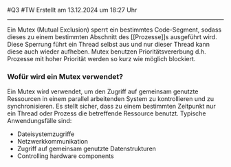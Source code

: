#Q3 #TW Erstellt am 13.12.2024 um 18:27 Uhr

---
Ein Mutex (Mutual Exclusion) sperrt ein bestimmtes Code-Segment, sodass dieses zu einem bestimmten Abschnitt des [[Prozesse]]s ausgeführt wird. Diese Sperrung führt ein Thread selbst aus und nur dieser Thread kann diese auch wieder aufheben. Mutex benutzen Prioritätsvererbung d.h. Prozesse mit hoher Priorität werden so kurz wie möglich blockiert.

### Wofür wird ein Mutex verwendet?

Ein Mutex wird verwendet, um den Zugriff auf gemeinsam genutzte Ressourcen in einem parallel arbeitenden System zu kontrollieren und zu synchronisieren. Es stellt sicher, dass zu einem bestimmten Zeitpunkt nur ein Thread oder Prozess die betreffende Ressource benutzt. Typische Anwendungsfälle sind:

- Dateisystemzugriffe
- Netzwerkkommunikation
- Zugriff auf gemeinsam genutzte Datenstrukturen
- Controlling hardware components


